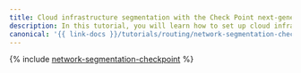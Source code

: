 ```yaml
---
title: Cloud infrastructure segmentation with the Check Point next-generation firewall
description: In this tutorial, you will learn how to set up cloud infrastructure segmentation with the Check Point next-generation firewall.
canonical: '{{ link-docs }}/tutorials/routing/network-segmentation-checkpoint'
---
```


{% include [network-segmentation-checkpoint](../../_tutorials/routing/network-segmentation-checkpoint.md) %}